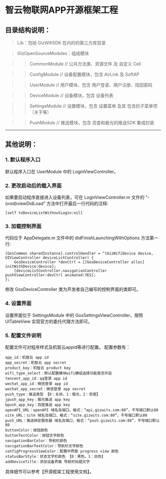 # 智云物联网APP开源框架工程

## 目录结构说明：


> Lib：包括 GizWifiSDK 在内的的第三方库目录

> GizOpenSourceModules：组成模块

>> CommonModule // 公共方法类、资源文件 及 自定义 Cell
    
>> ConfigModule // 设备配置模块，包含 AirLink 及 SoftAP
    
>> UserModule // 用户模块，包含 用户登录、用户注册、找回密码
    
>> DeviceModule // 设备模块，包含 设备列表
    
>> SettingsModule // 设置模块，包含 设置菜单 及其 包含的子菜单项（关于等）

>> PushModule // 推送模块，包含 百度和极光的推送SDK 集成封装
    
    
***

## 其他说明：

### 1. 默认程序入口
默认程序入口在 UserModule 中的 LoginViewController。

### 2. 更改启动后的载入界面
如果要启动程序直接进入设备列表，可在 LoginViewController.m 文件的 “- (void)viewDidLoad” 方法中打开最后一行代码的注释:

	[self toDeviceListWithoutLogin:nil]


### 3. 加载控制界面
代码位于 AppDelegate.m 文件中的 didFinishLaunchingWithOptions 方法第一行:

	[GosCommon sharedInstance].controlHandler = ^(GizWifiDevice device, UIViewController deviceListController) {
		GosDeviceController *devCtrl = [[GosDeviceController alloc] initWithDevice:device];
		[deviceListController.navigationController pushViewController:devCtrl animated:YES];
	};

修改 GosDeviceController 类为开发者自己编写的控制界面的类即可。

### 4. 设置界面
设置界面位于 SettingsModule 中的 GosSettingsViewController，按照 UITableView 实现官方的委托代理方法即可。

### 5. 配置文件说明
配置文件可对程序样式及机智云appid等进行配置。
配置参数有：

	app_id：机智云 app id
	app_secret：机智云 app secret
	product_key：机智云 product key
	wifi_type_select：默认配置模块wifi模组选择功能是否开启
	tencent_app_id：qq登录 app id
	wechat_app_id：微信登录 app id
	wechat_app_secret：微信登录 app secret
	push_type：推送类型 【0：关闭，1：极光，2：百度】
	jpush_app_key：极光推送 app key
	bpush_app_key：百度推送 app key
	openAPI_URL：openAPI 域名及端口，格式：“api.gizwits.com:80”，不写端口默认80
	site_URL：site 域名及端口，格式：“site.gizwits.com:80”，不写端口默认80
	push_URL：推送绑定服务器 域名及端口，格式：“push.gizwits.com:80”，不写端口默认80
	buttonColor：按钮颜色
	buttonTextColor：按钮文字颜色
	navigationBarColor：导航栏颜色
	navigationBarTextColor：导航栏文字颜色
	configProgressViewColor：配置中界面 progress view 颜色
	statusBarStyle：状态文字栏颜色 【0：黑色，1：白色】
	addDeviceTitle：添加设备界面 导航栏标题文字

具体细节可以参考【开源框架工程使用文档】。
    
